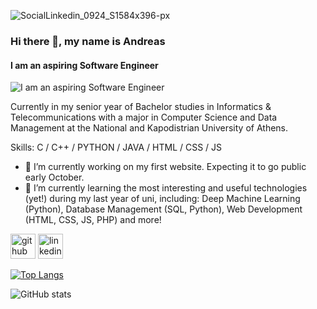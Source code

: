 ![SocialLinkedin_0924_S1584x396-px](https://github.com/user-attachments/assets/9a401d45-582a-49fb-b37f-fec75754eb65)
### Hi there 👋, my name is Andreas
#### I am an aspiring Software Engineer
![I am an aspiring Software Engineer](https://arturssmirnovs.github.io/github-profile-readme-generator/images/banner.png)

Currently in my senior year of Bachelor studies in Informatics & Telecommunications with a major in Computer Science and Data Management at the National and Kapodistrian University of Athens.

Skills: C / C++ / PYTHON / JAVA / HTML / CSS / JS

- 🔭 I’m currently working on my first website. Expecting it to go public early October. 
- 🌱 I’m currently learning the most interesting and useful technologies (yet!) during my last year of uni, including: Deep Machine Learning (Python), Database Management (SQL, Python), Web Development (HTML, CSS, JS, PHP) and more! 


[<img src='https://cdn.jsdelivr.net/npm/simple-icons@3.0.1/icons/github.svg' alt='github' height='40'>](https://github.com/AndreasAnastasopoulos)  [<img src='https://cdn.jsdelivr.net/npm/simple-icons@3.0.1/icons/linkedin.svg' alt='linkedin' height='40'>](https://www.linkedin.com/in/andreas-anastasopoulos-9904a0244/)  

[![Top Langs](https://github-readme-stats.vercel.app/api/top-langs/?username=AndreasAnastasopoulos)](https://github.com/anuraghazra/github-readme-stats)

![GitHub stats](https://github-readme-stats.vercel.app/api?username=AndreasAnastasopoulos&show_icons=true)  

